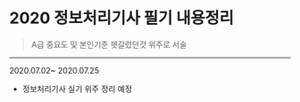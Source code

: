 # 2020 정보처리기사 필기 내용정리 

> A급 중요도 및 본인기준 헷갈렸던것 위주로 서술



---

2020.07.02~ 2020.07.25 

* 정보처리기사 실기 위주 정리 예정





